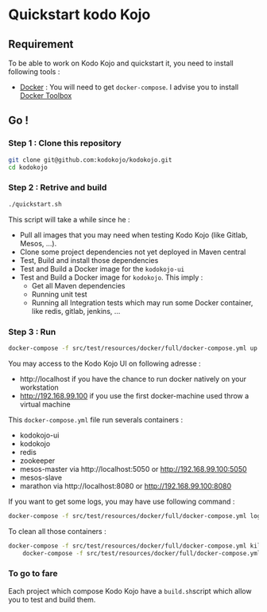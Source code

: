 # Quickstart kodo Kojo

## Requirement

To be able to work on Kodo Kojo and quickstart it, you need to install following tools :
* [Docker](https://www.docker.com/) : You will need to get `docker-compose`. I advise you to install [Docker Toolbox](https://www.docker.com/products/docker-toolbox)

## Go !

### Step 1 : Clone this repository
```bash
git clone git@github.com:kodokojo/kodokojo.git
cd kodokojo
```

### Step 2 : Retrive and build
```bash
./quickstart.sh
```

This script will take a while since he :
* Pull all images that you may need when testing Kodo Kojo (like Gitlab, Mesos, ...).
* Clone some project dependencies not yet deployed in Maven central
* Test, Build and install those dependencies
* Test and Build a Docker image for the `kodokojo-ui`
* Test and Build a Docker image for `kodokojo`. This imply :
  * Get all Maven dependencies
  * Running unit test
  * Running all Integration tests which may run some Docker container, like redis, gitlab, jenkins, ...


### Step 3 : Run
```bash
docker-compose -f src/test/resources/docker/full/docker-compose.yml up -d
```

You may access to the Kodo Kojo UI on following adresse :
 * http://localhost if you have the chance to run docker natively on your workstation
 * http://192.168.99.100 if you use the first docker-machine used throw a virtual machine

This `docker-compose.yml` file run severals containers :
  * kodokojo-ui
  * kodokojo
  * redis
  * zookeeper
  * mesos-master via http://localhost:5050 or http://192.168.99.100:5050
  * mesos-slave
  * marathon via http://localhost:8080 or http://192.168.99.100:8080
  
If you want to get some logs, you may have use following command :

```bash
docker-compose -f src/test/resources/docker/full/docker-compose.yml log kodokojo     
```

To clean all those containers :
```bash
docker-compose -f src/test/resources/docker/full/docker-compose.yml kill && \
    docker-compose -f src/test/resources/docker/full/docker-compose.yml rm --force
```

### To go to fare
Each project which compose Kodo Kojo have a `build.sh`script which allow you to test and build them.